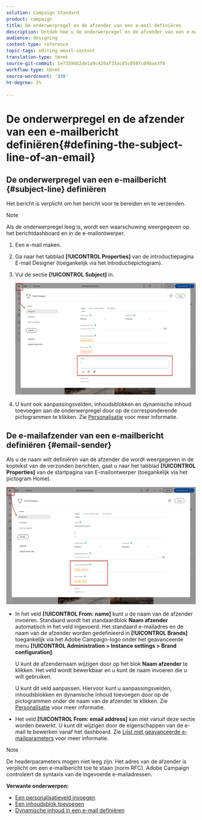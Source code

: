 ```yaml
---
solution: Campaign Standard
product: campaign
title: De onderwerpregel en de afzender van een e-mail definiëren
description: Ontdek hoe u de onderwerpregel en de afzender van een e-mailbericht kunt definiëren in de e-mailontwerper.
audience: designing
content-type: reference
topic-tags: editing-email-content
translation-type: tm+mt
source-git-commit: 1e7359db2de1a9c420af33ac85c0597c098ae3f8
workflow-type: tm+mt
source-wordcount: '338'
ht-degree: 2%

---
```



# De onderwerpregel en de afzender van een e-mailbericht definiëren{#defining-the-subject-line-of-an-email}

## De onderwerpregel van een e-mailbericht {#subject-line} definiëren

Het bericht is verplicht om het bericht voor te bereiden en te verzenden.

>[!NOTE]
>
>Als de onderwerpregel leeg is, wordt een waarschuwing weergegeven op het berichtdashboard en in de e-mailontwerper.

1. Een e-mail maken.
1. Ga naar het tabblad **[!UICONTROL Properties]** van de introductiepagina E-mail Designer (toegankelijk via het introductiepictogram).
1. Vul de sectie **[!UICONTROL Subject]** in.

   ![](assets/email_designer_subject.png)

1. U kunt ook aanpassingsvelden, inhoudsblokken en dynamische inhoud toevoegen aan de onderwerpregel door op de corresponderende pictogrammen te klikken. Zie [Personalisatie](../../designing/using/personalization.md) voor meer informatie.

## De e-mailafzender van een e-mailbericht definiëren {#email-sender}

Als u de naam wilt definiëren van de afzender die wordt weergegeven in de koptekst van de verzonden berichten, gaat u naar het tabblad **[!UICONTROL Properties]** van de startpagina van E-mailontwerper (toegankelijk via het pictogram Home).

![](assets/delivery_content_edition16.png)

* In het veld **[!UICONTROL From: name]** kunt u de naam van de afzender invoeren. Standaard wordt het standaardblok **Naam afzender** automatisch in het veld ingevoerd. Het standaard e-mailadres en de naam van de afzender worden gedefinieerd in **[!UICONTROL Brands]** toegankelijk via het Adobe Campaign-logo onder het geavanceerde menu **[!UICONTROL Administration > Instance settings > Brand configuration]**.

   U kunt de afzendernaam wijzigen door op het blok **Naam afzender** te klikken. Het veld wordt bewerkbaar en u kunt de naam invoeren die u wilt gebruiken.

   U kunt dit veld aanpassen. Hiervoor kunt u aanpassingsvelden, inhoudsblokken en dynamische inhoud toevoegen door op de pictogrammen onder de naam van de afzender te klikken. Zie [Personalisatie](../../designing/using/personalization.md) voor meer informatie.

* Het veld **[!UICONTROL From: email address]** kan niet vanuit deze sectie worden bewerkt. U kunt dit wijzigen door de eigenschappen van de e-mail te bewerken vanaf het dashboard. Zie [Lijst met geavanceerde e-mailparameters](../../administration/using/configuring-email-channel.md#advanced-parameters) voor meer informatie.

>[!NOTE]
>
>De headerparameters mogen niet leeg zijn. Het adres van de afzender is verplicht om een e-mailbericht toe te staan (norm RFC). Adobe Campaign controleert de syntaxis van de ingevoerde e-mailadressen.

**Verwante onderwerpen:**

* [Een personalisatieveld invoegen](../../designing/using/personalization.md#inserting-a-personalization-field)
* [Een inhoudsblok toevoegen](../../designing/using/personalization.md#adding-a-content-block)
* [Dynamische inhoud in een e-mail definiëren](../../designing/using/personalization.md#defining-dynamic-content-in-an-email)
